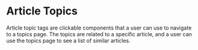 # Article Topics

Article topic tags are clickable components that a user can use to navigate to a
topics page. The topics are related to a specific article, and a user can use
the topics page to see a list of similar articles.
